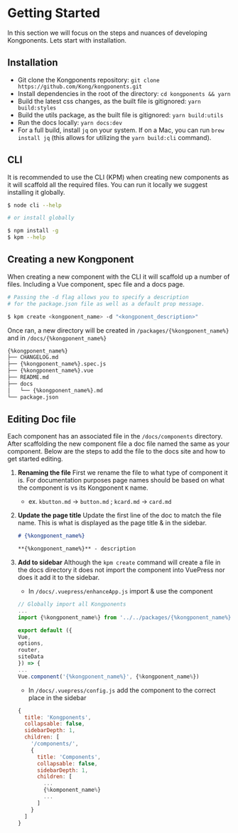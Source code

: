 # Getting Started

In this section we will focus on the steps and nuances of developing Kongponents. Lets start with installation.

## Installation

- Git clone the Kongponents repository: `git clone https://github.com/Kong/kongponents.git`
- Install dependencies in the root of the directory: `cd kongponents && yarn`
- Build the latest css changes, as the built file is gitignored: `yarn build:styles`
- Build the utils package, as the built file is gitignored: `yarn build:utils`
- Run the docs locally: `yarn docs:dev`
- For a full build, install `jq` on your system. If on a Mac, you can run `brew install jq` (this allows for utilizing the `yarn build:cli` command).

## CLI

It is recommended to use the CLI (KPM) when creating new components as it will scaffold all the required files. You can run it locally we suggest installing it globally.

```bash
$ node cli --help

# or install globally

$ npm install -g
$ kpm --help
```

## Creating a new Kongponent

When creating a new component with the CLI it will scaffold up a number of files. Including a Vue component, spec file and a docs page.

```bash
# Passing the -d flag allows you to specify a description
# for the package.json file as well as a default prop message.

$ kpm create <kongponent_name> -d "<kongponent_description>"
```

Once ran, a new directory will be created in `/packages/{%kongponent_name%}` and in `/docs/{%kongponent_name%}`

```bash
{%kongponent_name%}
├── CHANGELOG.md
├── {%kongponent_name%}.spec.js
├── {%kongponent_name%}.vue
├── README.md
├── docs
│   └── {%kongponent_name%}.md
└── package.json
```

## Editing Doc file

Each component has an associated file in the `/docs/components` directory. After scaffolding the new component file a doc file named the same as your component. Below are the steps to add the file to the docs site and how to get started editing.

1) **Renaming the file**
First we rename the file to what type of component it is. For documentation purposes page names should be based on what the component is vs its Kongponent `K` name.
    - ex. `kbutton.md` &rarr; `button.md` ; `kcard.md` &rarr; `card.md`

1) **Update the page title**
Update the first line of the doc to match the file name. This is what is displayed as the page title & in the sidebar.

    ```md
    # {%kongponent_name%}

    **{%kongponent_name%}** - description
    ```

1) **Add to sidebar**
Although the `kpm create` command will create a file in the docs directory it does not import the component into VuePress nor does it add it to the sidebar.

    - In `/docs/.vuepress/enhanceApp.js` import & use the component

    ```js
    // Globally import all Kongponents
    ...
    import {%kongponent_name%} from '../../packages/{%kongponent_name%}'

    export default ({
    Vue,
    options,
    router,
    siteData
    }) => {
    ...
    Vue.component('{%kongponent_name%}', {%kongponent_name%})
    ```

    - In `/docs/.vuepress/config.js` add the component to the correct place in the sidebar

    ```js
    {
      title: 'Kongponents',
      collapsable: false,
      sidebarDepth: 1,
      children: [
        '/components/',
        {
          title: 'Components',
          collapsable: false,
          sidebarDepth: 1,
          children: [
            ...
            {%komponent_name%}
            ...
          ]
        }
      ]
    }
    ```
